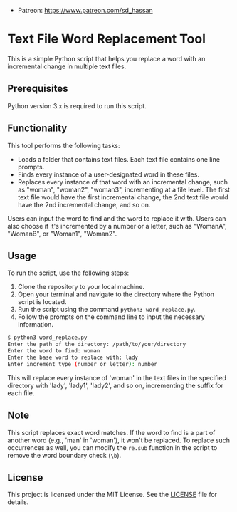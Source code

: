 * Patreon: https://www.patreon.com/sd_hassan
# Text File Word Replacement Tool

This is a simple Python script that helps you replace a word with an incremental change in multiple text files.

## Prerequisites

Python version 3.x is required to run this script.

## Functionality

This tool performs the following tasks:

- Loads a folder that contains text files. Each text file contains one line prompts.
- Finds every instance of a user-designated word in these files.
- Replaces every instance of that word with an incremental change, such as "woman", "woman2", "woman3", incrementing at a file level. The first text file would have the first incremental change, the 2nd text file would have the 2nd incremental change, and so on.

Users can input the word to find and the word to replace it with. Users can also choose if it's incremented by a number or a letter, such as "WomanA", "WomanB", or "Woman1", "Woman2".

## Usage

To run the script, use the following steps:

1. Clone the repository to your local machine.
2. Open your terminal and navigate to the directory where the Python script is located.
3. Run the script using the command `python3 word_replace.py`.
4. Follow the prompts on the command line to input the necessary information.

```bash
$ python3 word_replace.py
Enter the path of the directory: /path/to/your/directory
Enter the word to find: woman
Enter the base word to replace with: lady
Enter increment type (number or letter): number
```

This will replace every instance of 'woman' in the text files in the specified directory with 'lady', 'lady1', 'lady2', and so on, incrementing the suffix for each file.

## Note

This script replaces exact word matches. If the word to find is a part of another word (e.g., 'man' in 'woman'), it won't be replaced. To replace such occurrences as well, you can modify the `re.sub` function in the script to remove the word boundary check (`\b`).

## License

This project is licensed under the MIT License. See the [LICENSE](LICENSE) file for details.
